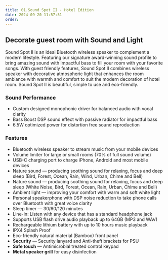 ```yaml
---
title: 01.Sound Spot II - Hotel Edition
date: 2024-09-20 11:57:51
order:
---
```


## Decorate guest room with Sound and Light

Sound Spot II is an ideal Bluetooth wireless speaker to complement a modern lifestyle. Featuring our signature award-winning sound profile to bring amazing sound with impactful bass to fill your room with your favorite songs. With guest friendly features, Sound Spot II combines wireless speaker with decorative atmospheric light that enhances the room ambiance with warmth and comfort to suit the modern decoration of hotel room. Sound Spot II is beautiful, simple to use and eco-friendly.

### Sound Performance

- Custom designed monophonic driver for balanced audio with vocal clarity
- Bass Boost DSP sound effect with passive radiator for impactful bass
- 6.5W optimized power for distortion free sound reproduction

### Features

- Bluetooth wireless speaker to stream music from your mobile devices
- Volume limiter for large or small rooms (70% of full sound volume)
- USB-C charging port to charge iPhone, Android and most mobile devices
- Nature sound — producing soothing sound for relaxing, focus and deep sleep (Bird, Forest, Ocean, Rain, Wind, Urban, Chime and Bell)
- Nature sound — producing soothing sound for relaxing, focus and deep sleep (White Noise, Bird, Forest, Ocean, Rain, Urban, Chime and Bell)
- Ambient light — improving your comfort with warm and soft white light
- Personal speakerphone with DSP noise reduction to take phone calls over Bluetooth with great voice clarity
- Sleep timer — 30/60/120 minutes
- Line-in: Listen with any device that has a standard headphone jack
- Supports USB flash drive audio playback up to 64GB (MP3 and WAV)
- Rechargeable lithium battery with up to 10 hours music playback
- IPX4 Splash Proof
- Eco-friendly natural material (Bamboo) front panel
- **Security** — Security lanyard and Anti-theft brackets for PSU
- **Safe touch** — Antimicrobial treated control keypad
- **Metal speaker grill** for easy disinfection
